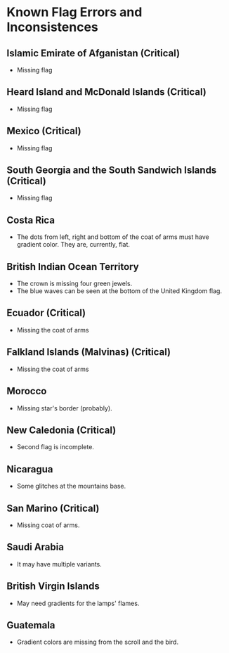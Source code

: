 # Known Flag Errors and Inconsistences

## Islamic Emirate of Afganistan (Critical)

- Missing flag

## Heard Island and McDonald Islands (Critical)

- Missing flag

## Mexico (Critical)

- Missing flag

## South Georgia and the South Sandwich Islands (Critical)

- Missing flag

## Costa Rica

- The dots from left, right and bottom of the coat of arms must have gradient color. They are, currently, flat.

## British Indian Ocean Territory

- The crown is missing four green jewels.
- The blue waves can be seen at the bottom of the United Kingdom flag.

## Ecuador (Critical)

- Missing the coat of arms

## Falkland Islands (Malvinas) (Critical)

- Missing the coat of arms

## Morocco

- Missing star's border (probably).

## New Caledonia (Critical)

- Second flag is incomplete.

## Nicaragua

- Some glitches at the mountains base.

## San Marino (Critical)

- Missing coat of arms.

## Saudi Arabia

- It may have multiple variants.

## British Virgin Islands

- May need gradients for the lamps' flames.

## Guatemala

- Gradient colors are missing from the scroll and the bird.